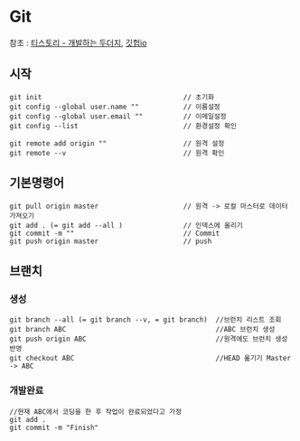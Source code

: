# Git

참조 : [티스토리 - 개발하는 두더지](https://duzi077.tistory.com/127), [깃헙io](https://rogerdudler.github.io/git-guide/index.ko.html)

## 시작

```
git init                                   // 초기화
git config --global user.name ""           // 이름설정
git config --global user.email ""          // 이메일설정
git config --list                          // 환경설정 확인

git remote add origin ""                   // 원격 설정
git remote --v                             // 원격 확인
```



## 기본명령어

```
git pull origin master                     // 원격 -> 로컬 마스터로 데이터 가져오기
git add . (= git add --all )               // 인덱스에 올리기
git commit -m ""                           // Commit
git push origin master                     // push
```



## 브랜치

### 생성

```
git branch --all (= git branch --v, = git branch)  //브런치 리스트 조회
git branch ABC                                     //ABC 브런치 생성
git push origin ABC                                //원격에도 브런치 생성 반영
git checkout ABC                                   //HEAD 옮기기 Master -> ABC
```



### 개발완료

```
//현재 ABC에서 코딩을 한 후 작업이 완료되었다고 가정
git add . 
git commit -m "Finish"
```







